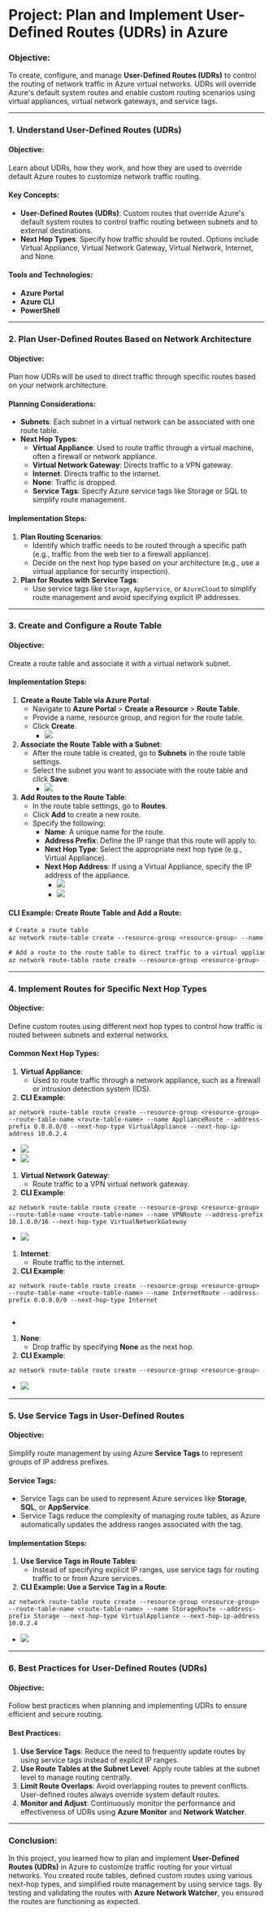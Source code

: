# Project: Plan and Implement User-Defined Routes (UDRs) in Azure


### **Objective:**

To create, configure, and manage **User-Defined Routes (UDRs)** to control the routing of network traffic in Azure virtual networks. UDRs will override Azure's default system routes and enable custom routing scenarios using virtual appliances, virtual network gateways, and service tags.

* * *

### **1\. Understand User-Defined Routes (UDRs)**

#### **Objective:**

Learn about UDRs, how they work, and how they are used to override default Azure routes to customize network traffic routing.

#### **Key Concepts:**

*   **User-Defined Routes (UDRs)**: Custom routes that override Azure's default system routes to control traffic routing between subnets and to external destinations.
*   **Next Hop Types**: Specify how traffic should be routed. Options include Virtual Appliance, Virtual Network Gateway, Virtual Network, Internet, and None.

#### **Tools and Technologies:**

*   **Azure Portal**
*   **Azure CLI**
*   **PowerShell**

* * *

### **2\. Plan User-Defined Routes Based on Network Architecture**

#### **Objective:**

Plan how UDRs will be used to direct traffic through specific routes based on your network architecture.

#### **Planning Considerations**:

*   **Subnets**: Each subnet in a virtual network can be associated with one route table.
*   **Next Hop Types**:
    *   **Virtual Appliance**: Used to route traffic through a virtual machine, often a firewall or network appliance.
    *   **Virtual Network Gateway**: Directs traffic to a VPN gateway.
    *   **Internet**: Directs traffic to the internet.
    *   **None**: Traffic is dropped.
    *   **Service Tags**: Specify Azure service tags like Storage or SQL to simplify route management.

#### **Implementation Steps**:

1. **Plan Routing Scenarios**:
    *   Identify which traffic needs to be routed through a specific path (e.g., traffic from the web tier to a firewall appliance).
    *   Decide on the next hop type based on your architecture (e.g., use a virtual appliance for security inspection).
2. **Plan for Routes with Service Tags**:
    *   Use service tags like `Storage`, `AppService`, or `AzureCloud` to simplify route management and avoid specifying explicit IP addresses.

* * *

### **3\. Create and Configure a Route Table**

#### **Objective:**

Create a route table and associate it with a virtual network subnet.

#### **Implementation Steps:**

1. **Create a Route Table via Azure Portal**:
    *   Navigate to **Azure Portal** > **Create a Resource** > **Route Table**.
    *   Provide a name, resource group, and region for the route table.
    *   Click **Create**.
        *   ![](https://t9014131694.p.clickup-attachments.com/t9014131694/729f4474-56bc-4853-b664-2b96ad51db41/image.png)
2. **Associate the Route Table with a Subnet**:
    *   After the route table is created, go to **Subnets** in the route table settings.
    *   Select the subnet you want to associate with the route table and click **Save**.
        *   ![](https://t9014131694.p.clickup-attachments.com/t9014131694/9b4791e2-5152-4e6b-ad90-6615bb0b5b0e/image.png)
3. **Add Routes to the Route Table**:
    *   In the route table settings, go to **Routes**.
    *   Click **Add** to create a new route.
    *   Specify the following:
        *   **Name**: A unique name for the route.
        *   **Address Prefix**: Define the IP range that this route will apply to.
        *   **Next Hop Type**: Select the appropriate next hop type (e.g., Virtual Appliance).
        *   **Next Hop Address**: If using a Virtual Appliance, specify the IP address of the appliance.
            *   ![](https://t9014131694.p.clickup-attachments.com/t9014131694/4ddc61d8-5bb1-470a-8c85-b8e08fd49583/image.png)
            *   ![](https://t9014131694.p.clickup-attachments.com/t9014131694/bcdb14d7-b623-4594-a63a-670fc5c776d2/image.png)

#### **CLI Example: Create Route Table and Add a Route**:

```css
# Create a route table
az network route-table create --resource-group <resource-group> --name <route-table-name> --location <location>

# Add a route to the route table to direct traffic to a virtual appliance
az network route-table route create --resource-group <resource-group> --route-table-name <route-table-name> --name MyRoute --address-prefix 10.0.0.0/24 --next-hop-type VirtualAppliance --next-hop-ip-address 10.0.1.4
```

* * *

### **4\. Implement Routes for Specific Next Hop Types**

#### **Objective:**

Define custom routes using different next hop types to control how traffic is routed between subnets and external networks.

#### **Common Next Hop Types**:

1. **Virtual Appliance**:
    *   Used to route traffic through a network appliance, such as a firewall or intrusion detection system (IDS).
2. **CLI Example**:

```plain
az network route-table route create --resource-group <resource-group> --route-table-name <route-table-name> --name ApplianceRoute --address-prefix 0.0.0.0/0 --next-hop-type VirtualAppliance --next-hop-ip-address 10.0.2.4
```

*  ![](https://t9014131694.p.clickup-attachments.com/t9014131694/976a6dda-8863-486a-bfbc-f0d5afac7f71/image.png)
 *   ![](https://t9014131694.p.clickup-attachments.com/t9014131694/f0b3d29b-ee1e-4d6e-914c-fba862146b97/image.png)

  

1. **Virtual Network Gateway**:
    *   Route traffic to a VPN virtual network gateway.
2. **CLI Example**:

```plain
az network route-table route create --resource-group <resource-group> --route-table-name <route-table-name> --name VPNRoute --address-prefix 10.1.0.0/16 --next-hop-type VirtualNetworkGateway
```

*   ![](https://t9014131694.p.clickup-attachments.com/t9014131694/86347038-a5f5-42b8-9b67-9c83481f994c/image.png)
1. **Internet**:
    *   Route traffic to the internet.
2. **CLI Example**:

```plain
az network route-table route create --resource-group <resource-group> --route-table-name <route-table-name> --name InternetRoute --address-prefix 0.0.0.0/0 --next-hop-type Internet
  
```

*   [](https://t9014131694.p.clickup-attachments.com/t9014131694/88b4b378-0eab-4230-aa1b-1177e6315b2f/image.png)
1. **None**:
    *   Drop traffic by specifying **None** as the next hop.
2. **CLI Example**:

```css
az network route-table route create --resource-group <resource-group> --route-table-name <route-table-name> --name DropRoute --address-prefix 192.168.1.0/24 --next-hop-type None
```

*    ![](https://t9014131694.p.clickup-attachments.com/t9014131694/41737fb9-d56a-49d2-8c12-027ce0dac14a/image.png)

* * *

### **5\. Use Service Tags in User-Defined Routes**

#### **Objective:**

Simplify route management by using Azure **Service Tags** to represent groups of IP address prefixes.

#### **Service Tags**:

*   Service Tags can be used to represent Azure services like **Storage**, **SQL**, or **AppService**.
*   Service Tags reduce the complexity of managing route tables, as Azure automatically updates the address ranges associated with the tag.

#### **Implementation Steps**:

1. **Use Service Tags in Route Tables**:
    *   Instead of specifying explicit IP ranges, use service tags for routing traffic to or from Azure services.
2. **CLI Example: Use a Service Tag in a Route**:

```plain
az network route-table route create --resource-group <resource-group> --route-table-name <route-table-name> --name StorageRoute --address-prefix Storage --next-hop-type VirtualAppliance --next-hop-ip-address 10.0.2.4
```

*    ![](https://t9014131694.p.clickup-attachments.com/t9014131694/097b1e2b-d5f4-4463-b71b-e8d6c9aecf3b/image.png)

* * *

### **6\. Best Practices for User-Defined Routes (UDRs)**

#### **Objective:**

Follow best practices when planning and implementing UDRs to ensure efficient and secure routing.

#### **Best Practices**:

1. **Use Service Tags**: Reduce the need to frequently update routes by using service tags instead of explicit IP ranges.
2. **Use Route Tables at the Subnet Level**: Apply route tables at the subnet level to manage routing centrally.
3. **Limit Route Overlaps**: Avoid overlapping routes to prevent conflicts. User-defined routes always override system default routes.
4. **Monitor and Adjust**: Continuously monitor the performance and effectiveness of UDRs using **Azure Monitor** and **Network Watcher**.

* * *

### **Conclusion**:

In this project, you learned how to plan and implement **User-Defined Routes (UDRs)** in Azure to customize traffic routing for your virtual networks. You created route tables, defined custom routes using various next-hop types, and simplified route management by using service tags. By testing and validating the routes with **Azure Network Watcher**, you ensured the routes are functioning as expected.
